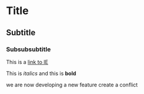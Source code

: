 # Title

## Subtitle

### Subsubsubtitle

This is a [link to IE](https://www.ie.edu/)

This is *italics* and this is **bold**

we are now developing a new feature create a conflict
